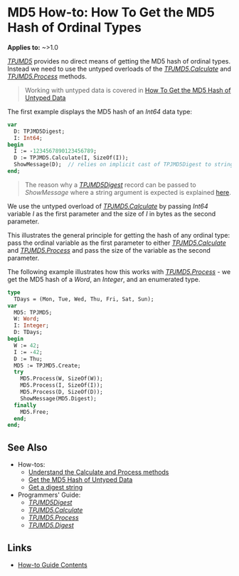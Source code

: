 # MD5 How-to: How To Get the MD5 Hash of Ordinal Types

**Applies to:** ~>1.0

[_TPJMD5_](../API/TPJMD5.md) provides no direct means of getting the MD5 hash of ordinal types. Instead we need to use the untyped overloads of the [_TPJMD5.Calculate_](../API/TPJMD5-Calculate.md#untyped-buffer-version) and [_TPJMD5.Process_](../API/TPJMD5-Process.md#untyped-buffer-version) methods.

> Working with untyped data is covered in [How To Get the MD5 Hash of Untyped Data](./HashUntypedData.md)

The first example displays the MD5 hash of an _Int64_ data type:

```pascal
var
  D: TPJMD5Digest;
  I: Int64;
begin
  I := -1234567890123456789;
  D := TPJMD5.Calculate(I, SizeOf(I));
  ShowMessage(D);  // relies on implicit cast of TPJMD5Digest to string
end;
```

> The reason why a [_TPJMD5Digest_](../API/TPJMD5Digest.md) record can be passed to _ShowMessage_ where a string argument is expected is explained [here](./GetDigestAsString.md).

We use the untyped overload of [_TPJMD5.Calculate_](../API/TPJMD5-Calculate.md#untyped-buffer-version) by passing _Int64_ variable _I_ as the first parameter and the size of _I_ in bytes as the second parameter.

This illustrates the general principle for getting the hash of any ordinal type: pass the ordinal variable as the first parameter to either [_TPJMD5.Calculate_](../API/TPJMD5-Calculate.md#untyped-buffer-version) and [_TPJMD5.Process_](../API/TPJMD5-Process.md#untyped-buffer-version) and pass the size of the variable as the second parameter.

The following example illustrates how this works with [_TPJMD5.Process_](../API/TPJMD5-Process.md#untyped-buffer-version) - we get the MD5 hash of a _Word_, an _Integer_, and an enumerated type.

```pascal
type
  TDays = (Mon, Tue, Wed, Thu, Fri, Sat, Sun);
var
  MD5: TPJMD5;
  W: Word;
  I: Integer;
  D: TDays;
begin
  W := 42;
  I := -42;
  D := Thu;
  MD5 := TPJMD5.Create;
  try
    MD5.Process(W, SizeOf(W));
    MD5.Process(I, SizeOf(I));
    MD5.Process(D, SizeOf(D));
    ShowMessage(MD5.Digest);
  finally
    MD5.Free;
  end;
end;
```

## See Also

* How-tos:
  * [Understand the Calculate and Process methods](./UseCalculateAndProcess.md)
  * [Get the MD5 Hash of Untyped Data](./HashUntypedData.md)
  * [Get a digest string](./GetDigestAsString.md)
* Programmers' Guide:
  * [_TPJMD5Digest_](../API/TPJMD5Digest.md)
  * [_TPJMD5.Calculate_](../API/TPJMD5-Calculate.md)
  * [_TPJMD5.Process_](../API/TPJMD5-Process.md)
  * [_TPJMD5.Digest_](../API/TPJMD5-Digest.md)

## Links

* [How-to Guide Contents](../HowTo.md)
